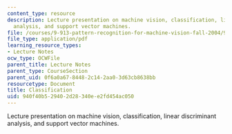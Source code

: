 ```yaml
---
content_type: resource
description: Lecture presentation on machine vision, classification, linear discriminant
  analysis, and support vector machines.
file: /courses/9-913-pattern-recognition-for-machine-vision-fall-2004/940f40b529402d28340ee2fd454ac050_class_5.pdf
file_type: application/pdf
learning_resource_types:
- Lecture Notes
ocw_type: OCWFile
parent_title: Lecture Notes
parent_type: CourseSection
parent_uid: 0f6a0a67-8448-2c14-2aa0-3d63cb8638bb
resourcetype: Document
title: Classification
uid: 940f40b5-2940-2d28-340e-e2fd454ac050
---
```

Lecture presentation on machine vision, classification, linear discriminant analysis, and support vector machines.

